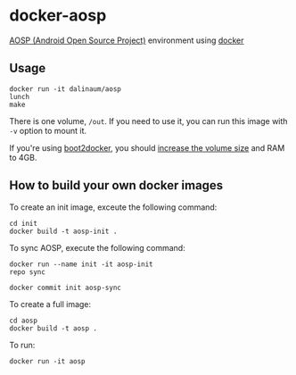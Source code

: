 docker-aosp
===========

[AOSP (Android Open Source Project)](https://source.android.com/) environment using [docker](https://docker.com/)

Usage
-----
````
docker run -it dalinaum/aosp
lunch
make
````

There is one volume, `/out`. If you need to use it, you can run this image with `-v` option to mount it.

If you're using	[boot2docker](https://docker.com/), you should [increase the volume size](https://docs.docker.com/articles/b2d_volume_resize/) and RAM to 4GB.


How to build your own docker images
-----------------------------------

To create an init image, exceute the following command:
````
cd init
docker build -t aosp-init .
````

To sync AOSP, execute the following command:
````
docker run --name init -it aosp-init
repo sync
````

````
docker commit init aosp-sync
````

To create a full image:
````
cd aosp
docker build -t aosp .
`````

To run:
````
docker run -it aosp
````

